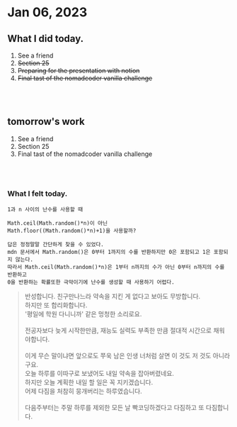 # Jan 06, 2023 

## What I did today.
1. See a friend
2. ~~Section 25~~
3. ~~Preparing for the presentation with notion~~
4. ~~Final tast of the nomadcoder vanilla challenge~~

<br><br>

## tomorrow's work
1. See a friend
2. Section 25
3. Final tast of the nomadcoder vanilla challenge

<br><br>

### What I felt today.
    1과 n 사이의 난수를 사용할 때 

    Math.ceil(Math.random()*n)이 아닌
    Math.floor((Math.random()*n)+1)을 사용할까?
    
    답은 정정말말 간단하게 찾을 수 있었다.
    mdn 문서에서 Math.random()은 0부터 1까지의 수를 반환하지만 0은 포함되고 1은 포함되지 않는다.
    따라서 Math.ceil(Math.random()*n)은 1부터 n까지의 수가 아닌 0부터 n까지의 수를 반환하고 
    0을 반환하는 확률또한 극악이기에 난수를 생성할 때 사용하기 어렵다.

>반성합니다. 친구만나느라 약속을 지킨 게 없다고 보아도 무방합니다.<br>
하지만 또 합리화합니다.<br>
'평일에 학원 다니니까' 같은 멍청한 소리로요.<br><br>
전공자보다 늦게 시작한만큼, 재능도 실력도 부족한 만큼 절대적 시간으로 채워야합니다.<br><br>
이게 무슨 말이냐면 앞으로도 쭈욱 남은 인생 너처럼 살면 이 것도 저 것도 아니라구요.<br>
오늘 하루를 이따구로 보냈어도 내일 약속을 잡아버렸네요.<br>
하지만 오늘 계획한 내일 할 일은 꼭 지키겠습니다.<br> 
어제 다짐을 처참히 뭉개버리는 하루였습니다.<br><br>
다음주부터는 주말 하루를 제외한 모든 날 빡코딩하겠다고 다짐하고 또 다짐합니다.